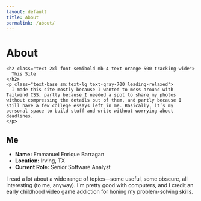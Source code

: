 ```yaml
---
layout: default
title: About
permalink: /about/
---
```


<div class="flex flex-col gap-6">
  
  <!-- Site Card -->
  <div class="max-w-2xl mx-auto px-6 py-8 bg-white rounded-2xl shadow-md ring-1 ring-gray-100 border-l-4 border-orange-500">
    <h1 class="text-3xl font-bold mb-6 text-orange-600 tracking-tight border-b-2 border-orange-200 pb-2">
      About
    </h1>

    <h2 class="text-2xl font-semibold mb-4 text-orange-500 tracking-wide">
      This Site
    </h2>
    <p class="text-base sm:text-lg text-gray-700 leading-relaxed">
      I made this site mostly because I wanted to mess around with Tailwind CSS, partly because I needed a spot to share my photos without compressing the details out of them, and partly because I still have a few college essays left in me. Basically, it’s my personal space to build stuff and write without worrying about deadlines.
    </p>
  </div>
  
  <!-- Me Card -->
  <div class="max-w-2xl mx-auto px-6 py-8 bg-white rounded-2xl shadow-md ring-1 ring-gray-100 border-l-4 border-blue-500">
    <h2 class="text-2xl font-semibold mb-4 text-blue-600 tracking-wide border-b-2 border-blue-200 pb-2">
      Me
    </h2>
    <ul class="list-disc list-inside space-y-2 mb-6 text-base sm:text-lg text-gray-700">
      <li><strong>Name:</strong> Emmanuel Enrique Barragan</li>
      <li><strong>Location:</strong> Irving, TX</li>
      <li><strong>Current Role:</strong> Senior Software Analyst</li>
    </ul>
    <p class="text-base sm:text-lg text-gray-700 leading-relaxed">
      I read a lot about a wide range of topics—some useful, some obscure, all interesting (to me, anyway). I'm pretty good with computers, and I credit an early childhood video game addiction for honing my problem-solving skills.
    </p>
  </div>

</div>